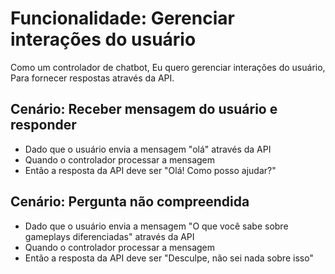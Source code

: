 # Funcionalidade: Gerenciar interações do usuário

Como um controlador de chatbot,
Eu quero gerenciar interações do usuário,
Para fornecer respostas através da API.

## Cenário: Receber mensagem do usuário e responder

- Dado que o usuário envia a mensagem "olá" através da API
- Quando o controlador processar a mensagem
- Então a resposta da API deve ser "Olá! Como posso ajudar?"

## Cenário: Pergunta não compreendida

- Dado que o usuário envia a mensagem "O que você sabe sobre gameplays diferenciadas" através da API
- Quando o controlador processar a mensagem
- Então a resposta da API deve ser "Desculpe, não sei nada sobre isso"

